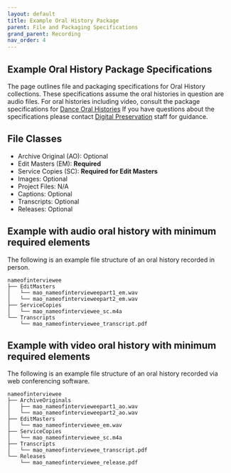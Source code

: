 ```yaml
---
layout: default
title: Example Oral History Package
parent: File and Packaging Specifications
grand_parent: Recording
nav_order: 4
---
```


## Example Oral History Package Specifications
The page outlines file and packaging specifications for Oral History collections. These specifications assume the oral histories in question are audio files. For oral histories including video, consult the package specifications for [Dance Oral Histories](https://nypl.github.io/born-digital-docs/docs/recording/file-and-packaging-specifications/example-DOH.html) If you have questions about the specifications please contact [Digital Preservation](mailto:digitalarchives@nypl.org) staff for guidance.

## File Classes

* Archive Original (AO): Optional
* Edit Masters (EM): **Required**
* Service Copies (SC): **Required for Edit Masters** 
* Images: Optional
* Project Files: N/A
* Captions: Optional
* Transcripts: Optional
* Releases: Optional

## Example with audio oral history with minimum required elements

The following is an example file structure of an oral history recorded in person. 

```
nameofinterviewee 
├── EditMasters
│   └── mao_nameofintervieweepart1_em.wav
│   └── mao_nameofintervieweepart2_em.wav
├── ServiceCopies
│   └── mao_nameofinterviewee_sc.m4a 
└── Transcripts
    └── mao_nameofinterviewee_transcript.pdf
```


## Example with video oral history with minimum required elements

The following is an example file structure of an oral history recorded via web conferencing software.  

```
nameofinterviewee
├── ArchiveOriginals
│   ├── mao_nameofintervieweepart1_ao.wav 
│   └── mao_nameofintervieweepart2_ao.wav  
├── EditMasters
│   └── mao_nameofinterviewee_em.wav
├── ServiceCopies
│   └── mao_nameofinterviewee_sc.m4a 
├── Transcripts
│   └── mao_nameofinterviewee_transcript.pdf
└── Releases
    └── mao_nameofinterviewee_release.pdf
```
